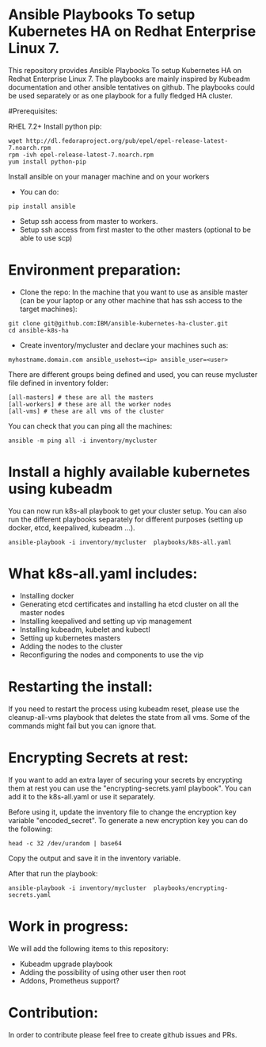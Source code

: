 # Ansible Playbooks To setup Kubernetes HA on Redhat Enterprise Linux 7.  

This repository provides Ansible Playbooks To setup Kubernetes HA on Redhat Enterprise Linux 7. The playbooks are mainly inspired by Kubeadm documentation and other ansible tentatives on github. The playbooks could be used separately or as one playbook for a fully fledged HA cluster. 

#Prerequisites: 

RHEL 7.2+
Install python pip:
```
wget http://dl.fedoraproject.org/pub/epel/epel-release-latest-7.noarch.rpm
rpm -ivh epel-release-latest-7.noarch.rpm
yum install python-pip
```


Install ansible on your manager machine and on your workers

* You can do: 
```
pip install ansible
```

* Setup ssh access from master to workers.
* Setup ssh access from first master to the other masters (optional to be able to use scp)

# Environment preparation:

* Clone the repo:
 In the machine that you want to use as ansible master (can be your laptop or any other machine that has ssh access to the target machines):
 ```
 git clone git@github.com:IBM/ansible-kubernetes-ha-cluster.git
 cd ansible-k8s-ha
 ```

* Create inventory/mycluster
and declare your machines such as:
```
myhostname.domain.com ansible_usehost=<ip> ansible_user=<user>
```

There are different groups being defined and used, you can reuse mycluster file defined in inventory folder:
```
[all-masters] # these are all the masters
[all-workers] # these are all the worker nodes
[all-vms] # these are all vms of the cluster
```


You can check that you can ping all the machines:

```
ansible -m ping all -i inventory/mycluster
```
# Install a highly available kubernetes using kubeadm

You can now run k8s-all playbook to get your cluster setup.
You can also run the different playbooks separately for different purposes (setting up docker, etcd, keepalived, kubeadm ...).

```
ansible-playbook -i inventory/mycluster  playbooks/k8s-all.yaml
```

# What k8s-all.yaml includes:

- Installing docker
- Generating etcd certificates and installing ha etcd cluster on all the master nodes
- Installing keepalived and setting up vip management
- Installing kubeadm, kubelet and kubectl
- Setting up kubernetes masters
- Adding the nodes to the cluster
- Reconfiguring the nodes and components to use the vip

# Restarting the install:

If you need to restart the process using kubeadm reset, please use the cleanup-all-vms playbook that deletes the state from all vms. Some of the commands might fail but you can ignore that.

# Encrypting Secrets at rest:

If you want to add an extra layer of securing your secrets by encrypting them at rest you can use the "encrypting-secrets.yaml playbook". You can add it to the k8s-all.yaml or use it separately.

Before using it, update the inventory file to change the encryption key variable "encoded_secret".
To generate a new encryption key you can do the following:

```
head -c 32 /dev/urandom | base64
```
Copy the output and save it in the inventory variable.

After that run the playbook:

```
ansible-playbook -i inventory/mycluster  playbooks/encrypting-secrets.yaml
```

# Work in progress:
We will add the following items to this repository:

- Kubeadm upgrade playbook
- Adding the possibility of using other user then root
- Addons, Prometheus support?

# Contribution:

In order to contribute please feel free to create github issues and PRs.
